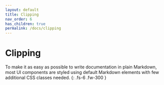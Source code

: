 ```yaml
---
layout: default
title: Clipping
nav_order: 6
has_children: true
permalink: /docs/clipping
---
```


# Clipping

To make it as easy as possible to write documentation in plain Markdown, most UI components are styled using default Markdown elements with few additional CSS classes needed.
{: .fs-6 .fw-300 }